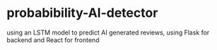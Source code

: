 # probabibility-AI-detector
using an LSTM model to predict AI generated reviews, using Flask for backend and React for frontend
